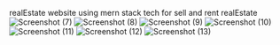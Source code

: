 realEstate website using mern stack tech
for sell and rent realEstate 
![Screenshot (7)](https://github.com/user-attachments/assets/e443e5bf-de1f-4cc2-a3fe-814b55ec03e4)
![Screenshot (8)](https://github.com/user-attachments/assets/8719a242-1e74-4760-9bf4-7c3994562d64)
![Screenshot (9)](https://github.com/user-attachments/assets/1884115e-3980-4eb9-8e8e-31402541501d)
![Screenshot (10)](https://github.com/user-attachments/assets/2373742e-e45f-4d37-85ee-0c83870ecf05)
![Screenshot (11)](https://github.com/user-attachments/assets/6c5bc521-3ddc-44b8-91bd-a45eb477550b)
![Screenshot (12)](https://github.com/user-attachments/assets/55731c87-d4d3-4064-acad-9da6d6e5532b)
![Screenshot (13)](https://github.com/user-attachments/assets/7a0504d8-1071-4b1d-890e-257d86c5951e)





